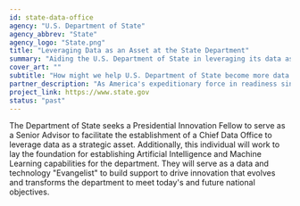 ```yaml
---
id: state-data-office
agency: "U.S. Department of State"
agency_abbrev: "State"
agency_logo: "State.png"
title: "Leveraging Data as an Asset at the State Department"
summary: "Aiding the U.S. Department of State in leveraging its data as a strategic asset to better gather insights on mission needs, results, and risks"
cover_art: ""
subtitle: "How might we help U.S. Department of State become more data driven?"
partner_description: "As America's expeditionary force in readiness since 1775, the Marines are forward deployed to win our nation's battles swiftly and aggressively in times of crisis."
project_link: https://www.state.gov
status: "past"
---
```

The Department of State seeks a Presidential Innovation Fellow to serve as a Senior Advisor to facilitate the establishment of a Chief Data Office to leverage data as a strategic asset.  Additionally, this individual will work to lay the foundation for establishing Artificial Intelligence and Machine Learning capabilities for the department.  They will serve as a data and technology "Evangelist" to build support to drive innovation that evolves and transforms the department to meet today's and future national objectives.

